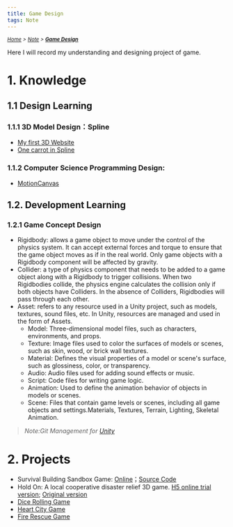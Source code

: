 ```yaml
---
title: Game Design
tags: Note
---
```

*<small>[Home](/Home/index.html) > [Note](/tags/Note/index.html) > **[Game Design](/2023/09/11/Note笔记/Game-Design/index.html)**</small>*


Here I will record my understanding and designing project of game.
# 1. Knowledge
## 1.1 Design Learning
### 1.1.1 3D Model Design：Spline
- [My first 3D Website](https://my.spline.design/untitled-526254d973b4730b56354faf2d6996f8/)
- [One carrot in Spline](https://my.spline.design/librarycarrot-ae614eef77fd5934bfb2b03e30a6ceaa/)
### 1.1.2 Computer Science Programming Design:
- [MotionCanvas](https://motioncanvas.io/docs/quickstart)
## 1.2. Development Learning
### 1.2.1 Game Concept Design
- Rigidbody: allows a game object to move under the control of the physics system. It can accept external forces and torque to ensure that the game object moves as if in the real world. Only game objects with a Rigidbody component will be affected by gravity.
- Collider: a type of physics component that needs to be added to a game object along with a Rigidbody to trigger collisions. When two Rigidbodies collide, the physics engine calculates the collision only if both objects have Colliders. In the absence of Colliders, Rigidbodies will pass through each other.
- Asset: refers to any resource used in a Unity project, such as models, textures, sound files, etc. In Unity, resources are managed and used in the form of Assets.
  - Model: Three-dimensional model files, such as characters, environments, and props.
  - Texture: Image files used to color the surfaces of models or scenes, such as skin, wood, or brick wall textures.
  - Material: Defines the visual properties of a model or scene's surface, such as glossiness, color, or transparency.
  - Audio: Audio files used for adding sound effects or music.
  - Script: Code files for writing game logic.
  - Animation: Used to define the animation behavior of objects in models or scenes.
  - Scene: Files that contain game levels or scenes, including all game objects and settings.Materials, Textures, Terrain, Lighting, Skeletal Animation.

> *Note:Git Management for [Unity](https://zhuanlan.zhihu.com/p/116100408)*

# 2. Projects
- Survival Building Sandbox Game: [Online](https://itch.io/jam/gameforgoodgamejam2023/rate/2234031)；[Source Code](https://wwlx.lanzoul.com/ivusS16p8daj)
- Hold On: A local cooperative disaster relief 3D game. [H5 online trial version](https://guinytime.itch.io/hold-on-h5ver); [Original version](https://hollyby.itch.io/hold-on)
- [Dice Rolling Game](https://itch.io/jam/gameforgoodgamejam2023/rate/2237167)
- [Heart City Game](https://itch.io/jam/gameforgoodgamejam2023/rate/2237251)
- [Fire Rescue Game](https://po-1.itch.io/firerescue)

  
